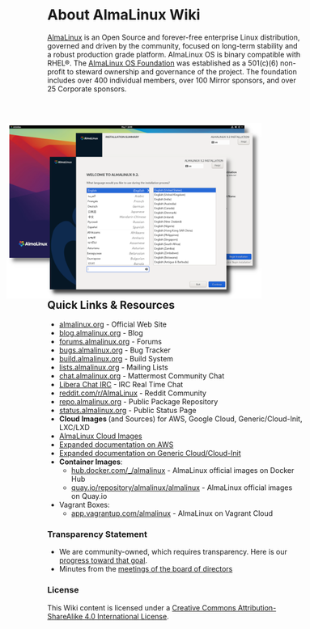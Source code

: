 # About AlmaLinux Wiki

[AlmaLinux](https://almalinux.org/) is an Open Source and forever-free enterprise Linux distribution, governed and driven by the community, focused on long-term stability and a robust production grade platform. AlmaLinux OS is binary compatible with RHEL®.  The [AlmaLinux OS Foundation](Transparency.md) was established as a 501(c)(6) non-profit to steward ownership and governance of the project. The foundation includes over 400 individual members, over 100 Mirror sponsors, and over 25 Corporate sponsors.

<div>
 <div>
  <img src=/images/hero.png style="float: right; margin-right: 80px; margin-top: 30px;">
 </div>
<div>
 <h2>Quick Links & Resources</h2>
  <ul>
    <li><a href="https://almalinux.org/">almalinux.org</a> - Official Web Site</li>
    <li><a href="https://blog.almalinux.org">blog.almalinux.org</a> - Blog</li>
    <li><a href="https://forums.almalinux.org">forums.almalinux.org</a> - Forums</li>
    <li><a href="https://bugs.almalinux.org">bugs.almalinux.org</a> - Bug Tracker</li>
    <li><a href="https://build.almalinux.org/">build.almalinux.org</a> - Build System</li>
    <li><a href="https://lists.almalinux.org">lists.almalinux.org</a> - Mailing Lists</li>
    <li><a href="https://chat.almalinux.org">chat.almalinux.org</a> - Mattermost Community Chat</li>
    <li><a href="https://web.libera.chat/#almalinux">Libera Chat IRC</a> - IRC Real Time Chat</li>
    <li><a href="https://www.reddit.com/r/AlmaLinux/">reddit.com/r/AlmaLinux</a> - Reddit Community</li>
    <li><a href="https://repo.almalinux.org/">repo.almalinux.org</a> - Public Package Repository</li>
    <li><a href="https://status.almalinux.org/">status.almalinux.org</a> - Public Status Page</li>
    <li><b>Cloud Images </b>(and Sources) for AWS, Google Cloud, Generic/Cloud-Init, LXC/LXD</li>
    <li><a href="https://github.com/AlmaLinux/cloud-images">AlmaLinux Cloud Images</a></li>
    <li><a href=cloud/AWS>Expanded documentation on AWS</a></li>
    <li><a href=cloud/Generic-cloud>Expanded documentation on Generic Cloud/Cloud-Init</a></li> 
    <li><b>Container Images</b>:
     <ul>
       <li><a href="https://hub.docker.com/_/almalinux">hub.docker.com/_/almalinux</a> - AlmaLinux official images on Docker Hub</li>
      <li><a href="https://quay.io/repository/almalinux/almalinux">quay.io/repository/almalinux/almalinux</a> - AlmaLinux official images on Quay.io</li>
     </ul>
    </li>
    <li>Vagrant Boxes:
     <ul>
       <li><a href="https://app.vagrantup.com/almalinux">app.vagrantup.com/almalinux</a> - AlmaLinux on Vagrant Cloud</li>
     </ul>
    </li>
  </ul>
 </div>
</div>

### Transparency Statement

* We are community-owned, which requires transparency. Here is our [progress toward that goal](Transparency.md).
* Minutes from the [meetings of the board of directors](Transparency.md#-minutes-of-almalinux-os-foundation-board-meetings)

### License
This Wiki content is licensed under a [Creative Commons Attribution-ShareAlike 4.0 International License](https://creativecommons.org/licenses/by-sa/4.0/).
